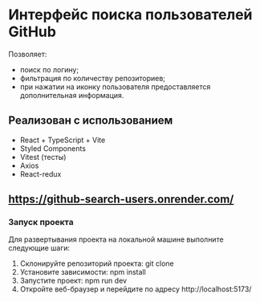 # Интерфейс поиска пользователей GitHub
Позволяет:
- поиск по логину;
- фильтрация по количеству репозиториев;
- при нажатии на иконку пользователя предоставляется дополнительная информация.



## Реализован с использованием
- React + TypeScript + Vite
- Styled Components
- Vitest (тесты)
- Axios
- React-redux

## https://github-search-users.onrender.com/

### Запуск проекта
Для развертывания проекта на локальной машине выполните следующие шаги:
1. Склонируйте репозиторий проекта: git clone
2. Установите зависимости: npm install
3. Запустите проект: npm run dev
4. Откройте веб-браузер и перейдите по адресу http://localhost:5173/
